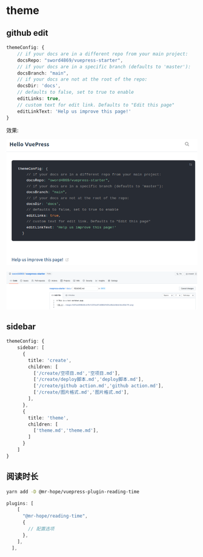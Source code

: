 
# theme

## github edit
```ts
themeConfig: {
    // if your docs are in a different repo from your main project:
    docsRepo: "sword4869/vuepress-starter",
    // if your docs are in a specific branch (defaults to 'master'):
    docsBranch: "main",
    // if your docs are not at the root of the repo:
    docsDir: 'docs',
    // defaults to false, set to true to enable
    editLinks: true,
    // custom text for edit link. Defaults to "Edit this page"
    editLinkText: 'Help us improve this page!'
}
```
效果:

![picture 1](../images/adae92a53549c0e6f4a9b5094e78c466f87c99bd57641f07e93317ab82274b9d.png)
 
![picture 2](../images/321b27a8bc06a3bfa3cff2c58e8c45e7ffc59c4881d5244fb13cf3d6382c161c.png)  

## sidebar

```ts
themeConfig: {
    sidebar: [
      {
        title: 'create',
        children: [
          ['/create/空项目.md','空项目.md'],
          ['/create/deploy脚本.md','deploy脚本.md'],
          ['/create/github action.md','github action.md'],
          ['/create/图片格式.md','图片格式.md'],
        ],
      },
      {
        title: 'theme',
        children: [
          ['theme.md','theme.md'],
        ]
      }
    ]
}
```

## 阅读时长
```bash
yarn add -D @mr-hope/vuepress-plugin-reading-time
```
```ts
plugins: [
    [
      "@mr-hope/reading-time",
      {
        // 配置选项
      },
    ],
  ],
```